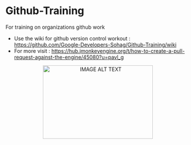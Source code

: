 # Github-Training
For training on organizations github work

- Use the wiki for github version control workout : https://github.com/Google-Developers-Sohag/Github-Training/wiki
- For more visit : https://hub.jmonkeyengine.org/t/how-to-create-a-pull-request-against-the-engine/45080?u=pavl_g
<div align="center">
<a href="https://www.youtube.com/watch?v=u9biai9Yg38">
<img src="https://user-images.githubusercontent.com/60224159/170358574-11f19ee6-3198-45b0-ba2e-40e02354ff61.png" alt="IMAGE ALT TEXT" width="300" height="200"></a>
</div>

